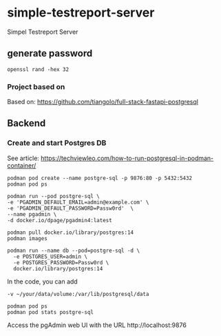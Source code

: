 # simple-testreport-server
Simpel Testreport Server


## generate password

```
openssl rand -hex 32
```


### Project based on

Based on: https://github.com/tiangolo/full-stack-fastapi-postgresql


## Backend

### Create and start Postgres DB

See article: https://techviewleo.com/how-to-run-postgresql-in-podman-container/

``` 
podman pod create --name postgre-sql -p 9876:80 -p 5432:5432
podman pod ps

podman run --pod postgre-sql \
-e 'PGADMIN_DEFAULT_EMAIL=admin@example.com' \
-e 'PGADMIN_DEFAULT_PASSWORD=Passw0rd'  \
--name pgadmin \
-d docker.io/dpage/pgadmin4:latest

podman pull docker.io/library/postgres:14
podman images

podman run --name db --pod=postgre-sql -d \
  -e POSTGRES_USER=admin \
  -e POSTGRES_PASSWORD=Passw0rd \
  docker.io/library/postgres:14
```

In the code, you can add
```
-v ~/your/data/volume:/var/lib/postgresql/data
```

```
podman pod ps
podman pod stats postgre-sql
```

Access the pgAdmin web UI with the URL http://localhost:9876
